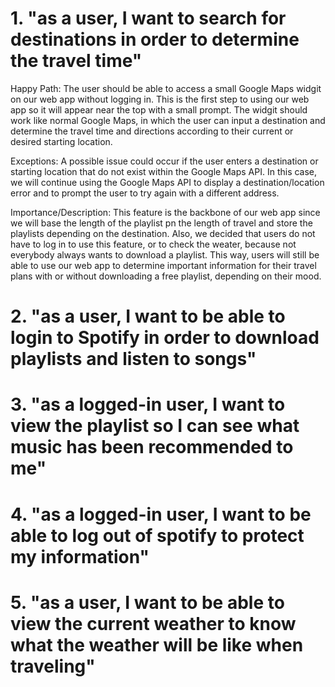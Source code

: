 # 1. "as a user, I want to search for destinations in order to determine the travel time"

Happy Path: The user should be able to access a small Google Maps widgit on our web app without logging in. This is the first step to using our web app so it will appear near the top with a small prompt. The widgit should work like normal Google Maps, in which the user can input a destination and determine the travel time and directions according to their current or desired starting location. 


Exceptions: A possible issue could occur if the user enters a destination or starting location that do not exist within the Google Maps API. In this case, we will continue using the Google Maps API to display a destination/location error and to prompt the user to try again with a different address. 

Importance/Description: This feature is the backbone of our web app since we will base the length of the playlist pn the length of travel and store the playlists depending on the destination. Also, we decided that users do not have to log in to use this feature, or to check the weater, because not everybody always wants to download a playlist. This way, users will still be able to use our web app to determine important information for their travel plans with or without downloading a free playlist, depending on their mood. 

# 2. "as a user, I want to be able to login to Spotify in order to download playlists and listen to songs"

# 3. "as a logged-in user, I want to view the playlist so I can see what music has been recommended to me"

# 4. "as a logged-in user, I want to be able to log out of spotify to protect my information"

# 5. "as a user, I want to be able to view the current weather to know what the weather will be like when traveling"

